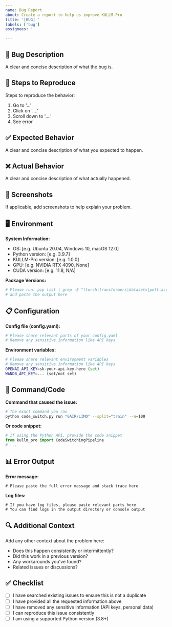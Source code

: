 ```yaml
---
name: Bug Report
about: Create a report to help us improve KULLM-Pro
title: '[BUG] '
labels: ['bug']
assignees: ''

---
```


## 🐛 Bug Description

A clear and concise description of what the bug is.

## 🔄 Steps to Reproduce

Steps to reproduce the behavior:
1. Go to '...'
2. Click on '....'
3. Scroll down to '....'
4. See error

## ✅ Expected Behavior

A clear and concise description of what you expected to happen.

## ❌ Actual Behavior

A clear and concise description of what actually happened.

## 📸 Screenshots

If applicable, add screenshots to help explain your problem.

## 🖥️ Environment

**System Information:**
- OS: [e.g. Ubuntu 20.04, Windows 10, macOS 12.0]
- Python version: [e.g. 3.9.7]
- KULLM-Pro version: [e.g. 1.0.0]
- GPU: [e.g. NVIDIA RTX 4090, None]
- CUDA version: [e.g. 11.8, N/A]

**Package Versions:**
```bash
# Please run: pip list | grep -E "(torch|transformers|datasets|peft|accelerate)"
# and paste the output here
```

## 📋 Configuration

**Config file (config.yaml):**
```yaml
# Please share relevant parts of your config.yaml
# Remove any sensitive information like API keys
```

**Environment variables:**
```bash
# Please share relevant environment variables
# Remove any sensitive information like API keys
OPENAI_API_KEY=sk-your-api-key-here (set)
WANDB_API_KEY=... (set/not set)
```

## 📝 Command/Code

**Command that caused the issue:**
```bash
# The exact command you ran
python code_switch.py run "GAIR/LIMO" --split="train" --n=100
```

**Or code snippet:**
```python
# If using the Python API, provide the code snippet
from kullm_pro import CodeSwitchingPipeline
# ...
```

## 📊 Error Output

**Error message:**
```
# Please paste the full error message and stack trace here
```

**Log files:**
```
# If you have log files, please paste relevant parts here
# You can find logs in the output directory or console output
```

## 🔍 Additional Context

Add any other context about the problem here:
- Does this happen consistently or intermittently?
- Did this work in a previous version?
- Any workarounds you've found?
- Related issues or discussions?

## ✅ Checklist

- [ ] I have searched existing issues to ensure this is not a duplicate
- [ ] I have provided all the requested information above
- [ ] I have removed any sensitive information (API keys, personal data)
- [ ] I can reproduce this issue consistently
- [ ] I am using a supported Python version (3.8+)
